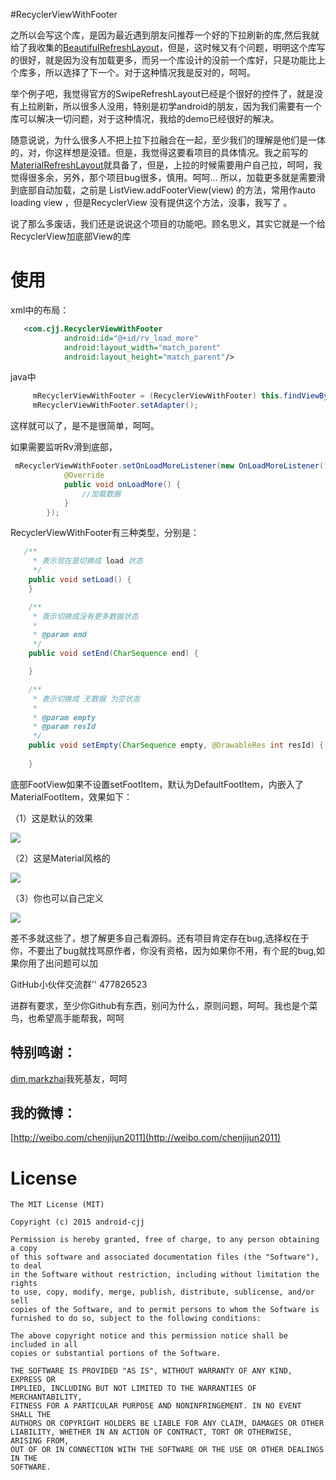 #RecyclerViewWithFooter

 之所以会写这个库，是因为最近遇到朋友问推荐一个好的下拉刷新的库,然后我就给了我收集的[BeautifulRefreshLayout](https://github.com/android-cjj/BeautifulRefreshLayout)，但是，这时候又有个问题，明明这个库写的很好，就是因为没有加载更多，而另一个库设计的没前一个库好，只是功能比上个库多，所以选择了下一个。对于这种情况我是反对的，呵呵。
 
  举个例子吧，我觉得官方的SwipeRefreshLayout已经是个很好的控件了，就是没有上拉刷新，所以很多人没用，特别是初学android的朋友，因为我们需要有一个库可以解决一切问题，对于这种情况，我给的demo已经很好的解决。
 
  随意说说，为什么很多人不把上拉下拉融合在一起，至少我们的理解是他们是一体的，对，你这样想是没错。但是，我觉得这要看项目的具体情况。我之前写的[MaterialRefreshLayout](https://github.com/android-cjj/Android-MaterialRefreshLayout)就具备了，但是，上拉的时候需要用户自己拉，呵呵，我觉得很多余，另外，那个项目bug很多，慎用。呵呵... 所以，加载更多就是需要滑到底部自动加载，之前是  ListView.addFooterView(view) 的方法，常用作auto loading view ，但是RecyclerView 没有提供这个方法，没事，我写了 。
 
 说了那么多废话，我们还是说说这个项目的功能吧。顾名思义，其实它就是一个给RecyclerView加底部View的库


使用
==================
xml中的布局：
```xml
   <com.cjj.RecyclerViewWithFooter
            android:id="@+id/rv_load_more"
            android:layout_width="match_parent"
            android:layout_height="match_parent"/>
```
java中
```java
     mRecyclerViewWithFooter = (RecyclerViewWithFooter) this.findViewById(R.id.rv_load_more);
     mRecyclerViewWithFooter.setAdapter();
```
这样就可以了，是不是很简单，呵呵。

如果需要监听Rv滑到底部，
```java
 mRecyclerViewWithFooter.setOnLoadMoreListener(new OnLoadMoreListener() {
            @Override
            public void onLoadMore() {
                //加载数据
            }
        });
```
RecyclerViewWithFooter有三种类型，分别是：
```java
   /**
     * 表示现在是切换成 load 状态
     */
    public void setLoad() {
    }

    /**
     * 表示切换成没有更多数据状态
     *
     * @param end
     */
    public void setEnd(CharSequence end) {

    }

    /**
     * 表示切换成 无数据 为空状态
     *
     * @param empty
     * @param resId
     */
    public void setEmpty(CharSequence empty, @DrawableRes int resId) {
    
    }
```

底部FootView如果不设置setFootItem，默认为DefaultFootItem，内嵌入了MaterialFootItem，效果如下：

（1）这是默认的效果

![](https://github.com/android-cjj/Android-RecyclerViewWithFooter/blob/master/img/cjj2.jpg)

（2）这是Material风格的

![](https://github.com/android-cjj/Android-RecyclerViewWithFooter/blob/master/img/cjj1.jpg)

（3）你也可以自己定义

![](https://github.com/android-cjj/Android-RecyclerViewWithFooter/blob/master/img/cjj.jpg)

差不多就这些了，想了解更多自己看源码。还有项目肯定存在bug,选择权在于你，不要出了bug就找骂原作者，你没有资格，因为如果你不用，有个屁的bug,如果你用了出问题可以加

GitHub小伙伴交流群'' 477826523 

进群有要求，至少你Github有东西，别问为什么，原则问题，呵呵。我也是个菜鸟，也希望高手能帮我，呵呵

特别鸣谢：
--------------------------------
[dim](https://github.com/zzz40500),[markzhai](https://github.com/markzhai)我死基友，呵呵

我的微博：
------------------------------
[http://weibo.com/chenjijun2011](http://weibo.com/chenjijun2011)

License
=======

    The MIT License (MIT)

	Copyright (c) 2015 android-cjj

	Permission is hereby granted, free of charge, to any person obtaining a copy
	of this software and associated documentation files (the "Software"), to deal
	in the Software without restriction, including without limitation the rights
	to use, copy, modify, merge, publish, distribute, sublicense, and/or sell
	copies of the Software, and to permit persons to whom the Software is
	furnished to do so, subject to the following conditions:

	The above copyright notice and this permission notice shall be included in all
	copies or substantial portions of the Software.

	THE SOFTWARE IS PROVIDED "AS IS", WITHOUT WARRANTY OF ANY KIND, EXPRESS OR
	IMPLIED, INCLUDING BUT NOT LIMITED TO THE WARRANTIES OF MERCHANTABILITY,
	FITNESS FOR A PARTICULAR PURPOSE AND NONINFRINGEMENT. IN NO EVENT SHALL THE
	AUTHORS OR COPYRIGHT HOLDERS BE LIABLE FOR ANY CLAIM, DAMAGES OR OTHER
	LIABILITY, WHETHER IN AN ACTION OF CONTRACT, TORT OR OTHERWISE, ARISING FROM,
	OUT OF OR IN CONNECTION WITH THE SOFTWARE OR THE USE OR OTHER DEALINGS IN THE
	SOFTWARE.













